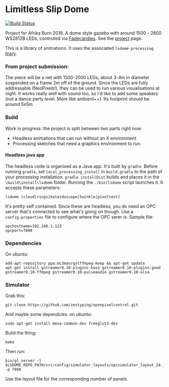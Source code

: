 # Limitless Slip Dome

[![Build Status](https://travis-ci.org/shen-tian/lsdome.svg?branch=master)](https://travis-ci.org/shen-tian/lsdome)

Project for Afrika Burn 2016. A dome style gazebo with around 1500 - 2800
WS2812B LEDs, controlled via [Fadecandies](http://www.misc.name/fadecandy/).
See the [project](http://lsdo.me) page.

This is a library of animations. It uses the associated `lsdome-processing`
[lirary](https://github.com/shen-tian/lsdome-processing).

### From project submission:

The piece will be a net with 1500-2000 LEDs, about 3-4m in diameter suspended
on a frame 2m off of the ground. Since the LEDs are fully addressable
(NeoPixels!), they can be used to run various visualisations at night. It works
really well with sound too, so I'd like to add some speakers (not a dance party
level. More like ambient++). Its footprint should be around 5x5m.

### Build

Work in progress: the project is split between two parts right now: 

* Headless animations that can run without an X environment
* Processing sketches that need a graphics environment to run.

#### Headless java app

The headless code is organised as a Java app. It's built by `gradle`.
Before running `gradle`, set `local_processing_install` in `build.gradle`
to the path of your processing installation.
`gradle installDist` builds and places it in the `\build\install\lsdome` folder.
Running the `./bin/lsdome` script launches it. It accepts these parameters:

    lsdome [cloud|rings|kaleidoscope|twinkle|pixeltest]
    
It's pretty self contained. Since these are headless, you do need an 
OPC server that's connected to see what's going on though. Use a `config.properties`
file to configure where the OPC serer is. Sample file:

    opchostname=192.168.1.123
    opcport=7890

### Dependencies

On ubuntu:

    add-apt-repository ppa:mc3man/gstffmpeg-keep && apt-get update
    apt-get install gstreamer0.10-plugins-base gstreamer0.10-plugins-good gstreamer0.10-ffmpeg gstreamer0.10-pulseaudio gstreamer0.10-alsa

### Simulator

Grab this: 

    git clone https://github.com/zestyping/openpixelcontrol.git
    
And maybe some dependcies. on ubuntu:

    sudo apt-get install mesa-common-dev freeglut3-dev

Build the thing:
   
    make

Then run:

    bin/gl_server -l $LSDOME_REPO_PATH/src/config/simulator_layouts/opcsimulator_layout_24.json -p 7890
    
Use the layout file for the corresponding number of panels.
